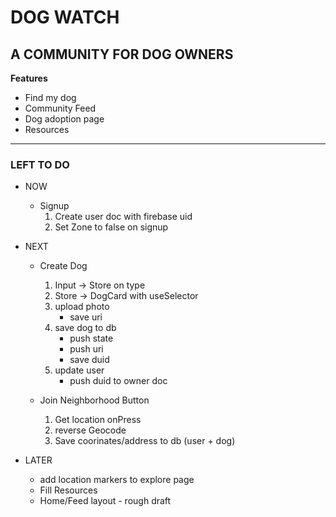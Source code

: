 # DOG WATCH
## A COMMUNITY FOR DOG OWNERS

**Features**
- Find my dog
- Community Feed
- Dog adoption page
- Resources

--------------------------------
### LEFT TO DO 

- NOW
    - Signup 
        1. Create user doc with firebase uid
        2. Set Zone to false on signup

- NEXT 
    - Create Dog
        1. Input -> Store on type
        2. Store -> DogCard with useSelector
        3. upload photo 
            - save uri
        4. save dog to db
            - push state
            - push uri
            - save duid  
        5. update user
            - push duid to owner doc
        
    - Join Neighborhood Button
        1. Get location onPress
        2. reverse Geocode
        3. Save coorinates/address to db (user + dog)

- LATER
    - add location markers to explore page
    - Fill Resources 
    - Home/Feed layout - rough draft
    